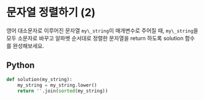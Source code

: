# 문자열 정렬하기 (2)
영어 대소문자로 이루어진 문자열 `my\_string`이 매개변수로 주어질 때, `my\_string`을 모두 소문자로 바꾸고 알파벳 순서대로 정렬한 문자열을 return 하도록 solution 함수를 완성해보세요.

## Python
```python
def solution(my_string):
    my_string = my_string.lower()
    return ''.join(sorted(my_string))
```
